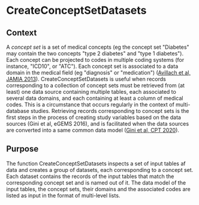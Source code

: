 # CreateConceptSetDatasets

## Context
A *concept set* is a set of medical concepts (eg the concept set "Diabetes" may contain the two concepts "type 2 diabetes" and "type 1 diabetes"). Each concept can be projected to codes in multiple coding systems (for instance, "ICD10", or "ATC"). Each concept set is associated to a data domain in the medical field (eg "diagnosis" or "medication") ([Avillach et al, JAMIA 2013](https://pubmed.ncbi.nlm.nih.gov/22955495/)). 
CreateConceptSetDatasets is useful when records corresponding to a collection of concept sets must be retrieved from (at least) one data source containing multiple tables, each associated to several data domains, and each containing at least a column of medical codes. This is a circumstance that occurs regularly in the context of multi-database studies. Retrieving records corresponding to concept sets is the first steps in the process of creating study variables based on the data sources (Gini et al, eGEMS 2016), and is facilitated when the data sources are converted into a same common data model ([Gini et al, CPT 2020](https://www.ncbi.nlm.nih.gov/pmc/articles/PMC7484985/)).

## Purpose

The function CreateConceptSetDatasets inspects a set of input tables af data and creates a group of datasets, each corresponding to a concept set. Each dataset contains the records of the input tables that match the corresponding concept set and is named out of it. The data model of the input tables, the concept sets, their domains and the associated codes are listed as input in the format of multi-level lists.

